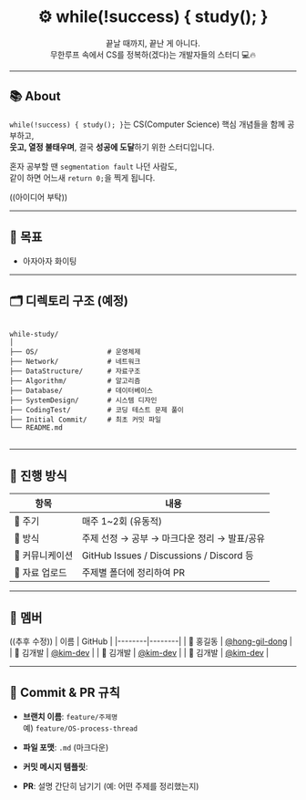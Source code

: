 <div align="center">

# ⚙️ while(!success) { study(); }

끝날 때까지, 끝난 게 아니다.  
무한루프 속에서 CS를 정복하(겠다)는 개발자들의 스터디 💻🔥

</div>

---

## 📚 About

`while(!success) { study(); }`는 CS(Computer Science) 핵심 개념들을 함께 공부하고,  
**웃고, 열정 불태우며**, 결국 **성공에 도달**하기 위한 스터디입니다.  

혼자 공부할 땐 `segmentation fault` 나던 사람도,  
같이 하면 어느새 `return 0;`을 찍게 됩니다.  

((아이디어 부탁))

---

## 🎯 목표

- 아자아자 화이팅

---

## 🗂️ 디렉토리 구조 (예정)
<pre>
<code>
while-study/
│
├── OS/                 # 운영체제
├── Network/            # 네트워크
├── DataStructure/      # 자료구조
├── Algorithm/          # 알고리즘
├── Database/           # 데이터베이스
├── SystemDesign/       # 시스템 디자인
├── CodingTest/         # 코딩 테스트 문제 풀이
├── Initial Commit/     # 최초 커밋 파일
└── README.md           
</code>
</pre>

---

## 📆 진행 방식

| 항목 | 내용 |
|------|------|
| 📅 주기 | 매주 1~2회 (유동적) |
| 📝 방식 | 주제 선정 → 공부 → 마크다운 정리 → 발표/공유 |
| 💬 커뮤니케이션 | GitHub Issues / Discussions / Discord 등 |
| 📂 자료 업로드 | 주제별 폴더에 정리하여 PR |

---

## 👥 멤버

((추후 수정))
| 이름 | GitHub |
|--------|--------|
| 🐧 홍길동 | [@hong-gil-dong](https://github.com/hong-gil-dong) |
| 🐥 김개발 | [@kim-dev](https://github.com/kim-dev) |
| 🐥 김개발 | [@kim-dev](https://github.com/kim-dev) |
| 🐥 김개발 | [@kim-dev](https://github.com/kim-dev) |

---

## 🚀 Commit & PR 규칙

- **브랜치 이름**: `feature/주제명`  
  예) `feature/OS-process-thread`

- **파일 포맷**: `.md` (마크다운)

- **커밋 메시지 템플릿**:

- **PR**: 설명 간단히 남기기 (예: 어떤 주제를 정리했는지)
